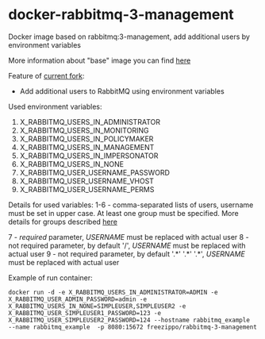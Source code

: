 # docker-rabbitmq-3-management
Docker image based on rabbitmq:3-management, add additional users by environment variables

More information about "base" image you can find [here](https://hub.docker.com/_/rabbitmq/)

Feature of [current fork](https://github.com/freezippo/docker-rabbitmq-3-management/blob/master/Dockerfile):
 - Add additional users to RabbitMQ using environment variables

Used environment variables:
1. X_RABBITMQ_USERS_IN_ADMINISTRATOR
2. X_RABBITMQ_USERS_IN_MONITORING
3. X_RABBITMQ_USERS_IN_POLICYMAKER
4. X_RABBITMQ_USERS_IN_MANAGEMENT
5. X_RABBITMQ_USERS_IN_IMPERSONATOR
6. X_RABBITMQ_USERS_IN_NONE
7. X_RABBITMQ_USER_USERNAME_PASSWORD
8. X_RABBITMQ_USER_USERNAME_VHOST
9. X_RABBITMQ_USER_USERNAME_PERMS

Details for used variables:
1-6  - comma-separated lists of users, username must be set in upper case. At least one group must be specified.
More details for groups described [here](https://www.rabbitmq.com/management.html#permissions)

7  - *required* parameter,  *USERNAME*  must be replaced with actual user
8  - not required parameter, by default '/',  *USERNAME*  must be replaced with actual user
9  - not required parameter, by default '.\*' '.\*' '.\*',  *USERNAME*  must be replaced with actual user


Example of run container:
```
docker run -d -e X_RABBITMQ_USERS_IN_ADMINISTRATOR=ADMIN -e X_RABBITMQ_USER_ADMIN_PASSWORD=admin -e X_RABBITMQ_USERS_IN_NONE=SIMPLEUSER,SIMPLEUSER2 -e X_RABBITMQ_USER_SIMPLEUSER1_PASSWORD=123 -e X_RABBITMQ_USER_SIMPLEUSER2_PASSWORD=124 --hostname rabbitmq_example  --name rabbitmq_example  -p 8080:15672 freezippo/rabbitmq-3-management
```
